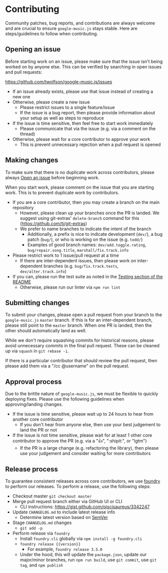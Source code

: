 # Contributing
Community patches, bug reports, and contributions are always welcome and are crucial to ensure `google-music.js` stays stable. Here are steps/guidelines to follow when contributing.

## Opening an issue
Before starting work on an issue, please make sure that the issue isn't being worked on by anyone else. This can be verified by searching in open issues and pull requests:

https://github.com/twolfson/google-music.js/issues

- If an issue already exists, please use that issue instead of creating a new one
- Otherwise, please create a new issue
    - Please restrict issues to a single feature/issue
    - If the issue is a bug report, then please provide information about your setup as well as steps to reproduce
- If the issue is time sensitive, then feel free to start work immediately
    - Please communicate that via the issue (e.g. via a comment on the thread)
- Otherwise, please wait for a core contributor to approve your work
    - This is prevent unnecessary rejection when a pull request is opened

## Making changes
To make sure that there is no duplicate work across contributors, please always [Open an issue][] before beginning work.

[Open an issue]: #opening-an-issue

When you start work, please comment on the issue that you are starting work. This is to prevent duplicate work by contributors.

- If you are a core contributor, then you may create a branch on the main repository
    - However, please clean up your branches once the PR is landed. We suggest using git-extras' `delete-branch` command for this (https://github.com/tj/git-extras)
    - We prefer to name branches to indicate the intent of the branch
        - Additionally, a prefix is nice to indicate development (`dev/`), a bug patch (`bug/`), or who is working on the issue (e.g. `todd/`)
        - Examples of good branch names: `dev/add.toggle.rating`, `bug/repair.song.title`, `marshall/fix.track.info`
- Please restrict work to 1 issue/pull request at a time
    - If there are inter-dependent issues, then please work on inter-dependent branches (e.g. `bug/fix.track.tests`, `dev/alter.track.info`)
- If you can, please run the test suite as noted in the [Testing section of the README][testing-readme]
    - Otherwise, please run our linter via `npm run lint`

[testing-readme]: /README.md#testing

## Submitting changes
To submit your changes, please open a pull request from your branch to the `google-music.js` `master` branch. If this is for an inter-dependent branch, please still point to the `master` branch. When one PR is landed, then the other should automatically land as well.

While we don't require squashing commits for historical reasons, please avoid unnecessary commits in the final pull request. These can be cleaned up via `squash` in `git rebase -i`.

If there is a particular contributor that should review the pull request, then please add them via a "/cc @username" on the pull request.

## Approval process
Due to the brittle nature of `google-music.js`, we must be flexible to quickly deploying fixes. Please use the following guidelines when approving/landing changes.

- If the issue is time sensitive, please wait up to 24 hours to hear from another core contributor
    - If you don't hear from anyone else, then use your best judgement to land the PR or not
- If the issue is not time sensitive, please wait for at least 1 other core contributor to approve the PR (e.g. via a ":+1:", ":shipit:", or "lgtm")
    - If the PR is a large change (e.g. refactoring the library), then please use your judgement and consider waiting for more contributors

## Release process
To guarantee consistent releases across core contributors, we use [foundry][] to perform our releases. To perform a release, use the following steps:

- Checkout master `git checkout master`
- Merge pull request branch either via GitHub UI or CLI
    - CLI instructions: https://gist.github.com/piscisaureus/3342247
- Update `CHANGELOG.md` to include latest release info
    - Determine latest version based on [SemVer][]
- Stage `CHANGELOG.md` changes
    - `git add -p`
- Perform release via `foundry`
    - Install `foundry.cli` globally via `npm install -g foundry.cli`
    - `foundry release {{version}}`
        - For example, `foundry release 3.5.0`
    - Under the hood, this will update the `package.json`, update our major/minor branches, run `npm run build`, use `git commit`, use `git tag`, and `npm publish`

[foundry]: https://github.com/twolfson/foundry
[SemVer]: http://semver.org/
